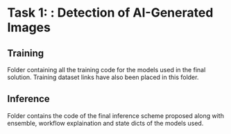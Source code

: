 # Task 1: : Detection of AI-Generated Images

## Training
Folder containing all the training code for the models used in the final solution. Training dataset links have also been placed in this folder.

## Inference
Folder contains the code of the final inference scheme proposed along with ensemble, workflow explaination and state dicts of the models 
used.
